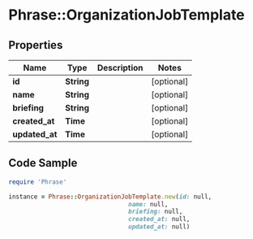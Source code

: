 # Phrase::OrganizationJobTemplate

## Properties

Name | Type | Description | Notes
------------ | ------------- | ------------- | -------------
**id** | **String** |  | [optional] 
**name** | **String** |  | [optional] 
**briefing** | **String** |  | [optional] 
**created_at** | **Time** |  | [optional] 
**updated_at** | **Time** |  | [optional] 

## Code Sample

```ruby
require 'Phrase'

instance = Phrase::OrganizationJobTemplate.new(id: null,
                                 name: null,
                                 briefing: null,
                                 created_at: null,
                                 updated_at: null)
```


